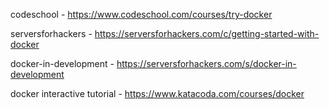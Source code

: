 codeschool - https://www.codeschool.com/courses/try-docker

serversforhackers - https://serversforhackers.com/c/getting-started-with-docker

docker-in-development - https://serversforhackers.com/s/docker-in-development

docker interactive tutorial - https://www.katacoda.com/courses/docker